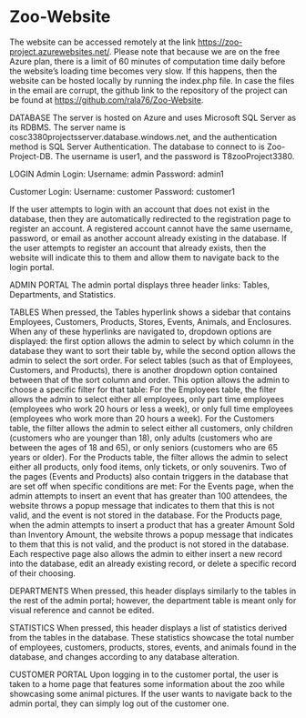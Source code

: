 # Zoo-Website

The website can be accessed remotely at the link https://zoo-project.azurewebsites.net/. Please note that because we are on the free Azure plan, there is a limit of 60 minutes of computation time daily before the website’s loading time becomes very slow. If this happens, then the website can be hosted locally by running the index.php file. In case the files in the email are corrupt, the github link to the repository of the project can be found at https://github.com/rala76/Zoo-Website.


DATABASE
The server is hosted on Azure and uses Microsoft SQL Server as its RDBMS. The server name is cosc3380projectsserver.database.windows.net, and the authentication method is SQL Server Authentication. The database to connect to is Zoo-Project-DB. The username is user1, and the password is T8zooProject3380.

LOGIN
Admin Login:
Username: admin
Password: admin1

Customer Login:
Username: customer
Password: customer1

If the user attempts to login with an account that does not exist in the database, then they are automatically redirected to the registration page to register an account. A registered account cannot have the same username, password, or email as another account already existing in the database. If the user attempts to register an account that already exists, then the website will indicate this to them and allow them to navigate back to the login portal.

ADMIN PORTAL
The admin portal displays three header links: Tables, Departments, and Statistics. 

TABLES 
When pressed, the Tables hyperlink shows a sidebar that contains Employees, Customers, Products, Stores, Events, Animals, and Enclosures. When any of these hyperlinks are navigated to, dropdown options are displayed: the first option allows the admin to select by which column in the database they want to sort their table by, while the second option allows the admin to select the sort order. For select tables (such as that of Employees, Customers, and Products), there is another dropdown option contained between that of the sort column and order. This option allows the admin to choose a specific filter for that table:
For the Employees table, the filter allows the admin to select either all employees, only part time employees (employees who work 20 hours or less a week), or only full time employees (employees who work more than 20 hours a week).
For the Customers table, the filter allows the admin to select either all customers, only children (customers who are younger than 18), only adults (customers who are between the ages of 18 and 65), or only seniors (customers who are 65 years or older).
For the Products table, the filter allows the admin to select either all products, only food items, only tickets, or only souvenirs.
Two of the pages (Events and Products) also contain triggers in the database that are set off when specific conditions are met:
For the Events page, when the admin attempts to insert an event that has greater than 100 attendees, the website throws a popup message that indicates to them that this is not valid, and the event is not stored in the database.
For the Products page, when the admin attempts to insert a product that has a greater Amount Sold than Inventory Amount, the website throws a popup message that indicates to them that this is not valid, and the product is not stored in the database.
Each respective page also allows the admin to either insert a new record into the database, edit an already existing record, or delete a specific record of their choosing.

DEPARTMENTS
When pressed, this header displays similarly to the tables in the rest of the admin portal; however, the department table is meant only for visual reference and cannot be edited.

STATISTICS
When pressed, this header displays a list of statistics derived from the tables in the database. These statistics showcase the total number of employees, customers, products, stores, events, and animals found in the database, and changes according to any database alteration.


CUSTOMER PORTAL
Upon logging in to the customer portal, the user is taken to a home page that features some information about the zoo while showcasing some animal pictures. If the user wants to navigate back to the admin portal, they can simply log out of the customer one.
